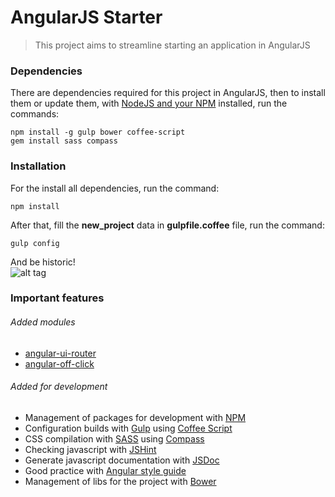 # AngularJS Starter

> This project aims to streamline starting an application in AngularJS

### Dependencies
There are dependencies required for this project in AngularJS, then to install them or update them, with [NodeJS and your NPM](https://nodejs.org/en/) installed, run the commands:

    npm install -g gulp bower coffee-script
    gem install sass compass

### Installation
For the install all dependencies, run the command:

    npm install

After that, fill the **new_project** data in **gulpfile.coffee** file, run the command:

    gulp config

And be historic!  
![alt tag](https://media.giphy.com/media/V9Ty8DdWJtkWY/giphy.gif)

### Important features

###### Added modules
- [angular-ui-router](http://ngcordova.com/)
- [angular-off-click](http://ngmodules.org/modules/angular-off-click)

###### Added for development
- Management of packages for development with [NPM](https://www.npmjs.com/)
- Configuration builds with [Gulp](http://gulpjs.com/) using [Coffee Script](http://coffeescript.org/)
- CSS compilation with [SASS](http://sass-lang.com/) using [Compass](http://compass-style.org/)
- Checking javascript with [JSHint](http://jshint.com/)
- Generate javascript documentation with [JSDoc](http://usejsdoc.org/)
- Good practice with [Angular style guide](https://github.com/johnpapa/angular-styleguide/blob/master/a1/README.md)
- Management of libs for the project with [Bower](https://bower.io/)
